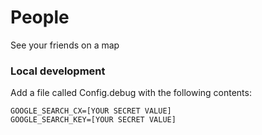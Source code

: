 # People

See your friends on a map

### Local development

Add a file called Config.debug with the following contents:

```
GOOGLE_SEARCH_CX=[YOUR SECRET VALUE]
GOOGLE_SEARCH_KEY=[YOUR SECRET VALUE]
```

